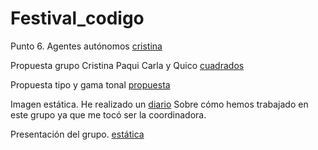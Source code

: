 # Festival_codigo

Punto 6. Agentes autónomos [cristina](cristina_navalon.pdf)

Propuesta grupo Cristina Paqui Carla y Quico [cuadrados](Propuesta_Magda.pdf)

Propuesta tipo y gama tonal [propuesta](propuesta_livealcode.pdf)

Imagen estática. 
He realizado un [diario](DIARIO_ESTÁTICA_LIVEALCODE.pdf) Sobre cómo hemos trabajado en este grupo ya que me tocó ser la coordinadora.

Presentación del grupo. [estática](imagen_estatica.pdf)

